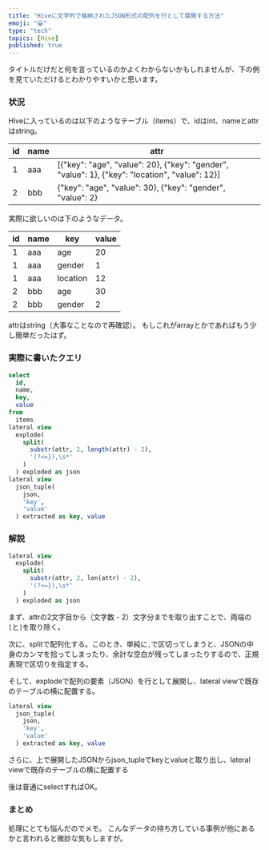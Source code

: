 ```yaml
---
title: "Hiveに文字列で格納されたJSON形式の配列を行として展開する方法"
emoji: "😀"
type: "tech"
topics: [Hive]
published: true
---
```

タイトルだけだと何を言っているのかよくわからないかもしれませんが、下の例を見ていただけるとわかりやすいかと思います。

### 状況

Hiveに入っているのは以下のようなテーブル（items）で、idはint、nameとattrはstring。

|id|name|attr|
|-|-|-|
|1|aaa|[{"key": "age", "value": 20}, {"key": "gender", "value": 1}, {"key": "location", "value": 12}]|
|2|bbb| {"key": "age", "value": 30}, {"key": "gender", "value": 2} |

実際に欲しいのは下のようなデータ。

|id|name|key|value|
|-|-|-|-|
|1|aaa|age|20|
|1|aaa|gender|1|
|1|aaa|location|12|
|2|bbb|age|30|
|2|bbb|gender|2|

attrはstring（大事なことなので再確認）。
もしこれがarrayとかであればもう少し簡単だったはず。

### 実際に書いたクエリ

```sql
select
  id,
  name,
  key,
  value
from
  items
lateral view
  explode(
    split(
      substr(attr, 2, length(attr) - 2),
      '(?<=}),\s*'
    )
  ) exploded as json
lateral view
  json_tuple(
    json,
    'key',
    'value'
  ) extracted as key, value
```

### 解説

```sql
lateral view
  explode(
    split(
      substr(attr, 2, len(attr) - 2),
      '(?<=}),\s*'
    )
  ) exploded as json
```

まず、attrの2文字目から（文字数 - 2）文字分までを取り出すことで、両端の`[`と`]`を取り除く。

次に、splitで配列化する。このとき、単純に`,`で区切ってしまうと、JSONの中身のカンマを拾ってしまったり、余計な空白が残ってしまったりするので、正規表現で区切りを指定する。

そして、explodeで配列の要素（JSON）を行として展開し、lateral viewで既存のテーブルの横に配置する。

```sql
lateral view
  json_tuple(
    json,
    'key',
    'value'
  ) extracted as key, value
```

さらに、上で展開したJSONからjson_tupleでkeyとvalueと取り出し、lateral viewで既存のテーブルの横に配置する

後は普通にselectすればOK。

### まとめ

処理にとても悩んだのでメモ。
こんなデータの持ち方している事例が他にあるかと言われると微妙な気もしますが。
